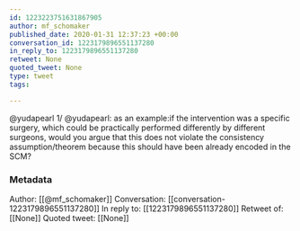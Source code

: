 ```yaml
---
id: 1223223751631867905
author: mf_schomaker
published_date: 2020-01-31 12:37:23 +00:00
conversation_id: 1223179896551137280
in_reply_to: 1223179896551137280
retweet: None
quoted_tweet: None
type: tweet
tags:

---
```


@yudapearl 1/ @yudapearl: as an example:if the intervention was a specific surgery, which could be practically performed differently by different surgeons, would you argue that this does not violate the consistency assumption/theorem because this should have been already encoded in the SCM?

### Metadata

Author: [[@mf_schomaker]]
Conversation: [[conversation-1223179896551137280]]
In reply to: [[1223179896551137280]]
Retweet of: [[None]]
Quoted tweet: [[None]]
